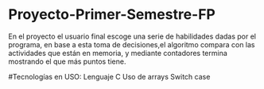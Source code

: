 # Proyecto-Primer-Semestre-FP
En el proyecto el usuario final escoge una serie de habilidades dadas por el programa, en base a esta toma de decisiones,el algoritmo compara con las actividades que están en memoria, y mediante contadores termina mostrando el que más puntos tiene.

#Tecnologías en USO:
  Lenguaje C
  Uso de arrays
  Switch case
